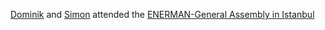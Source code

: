 ---
---

[Dominik]({{'/members/leherbauer/'}}) and [Simon]({{'/members/merschak'}}) attended the [ENERMAN-General Assembly in Istanbul](https://enerman-h2020.eu/)